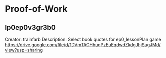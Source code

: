 # Proof-of-Work
## lp0ep0v3gr3b0
Creator: trainfarb
Description: Select book quotes for ep0_lessonPlan game
https://drive.google.com/file/d/1DVmTACHhuqPzEuEqdwdZkdgJhjSugJMd/view?usp=sharing
